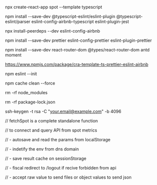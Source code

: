 npx create-react-app spot --template typescript

npm install --save-dev @typescript-eslint/eslint-plugin @typescript-eslint/parser eslint-config-airbnb-typescript eslint-plugin-jest

npx install-peerdeps --dev eslint-config-airbnb

npm install --save-dev prettier eslint-config-prettier eslint-plugin-prettier

npm install --save-dev react-router-dom @types/react-router-dom antd moment

https://www.npmjs.com/package/cra-template-ts-prettier-eslint-airbnb

npm eslint --init

npm cache clean --force

rm -rf node_modules

rm -rf package-lock.json

ssh-keygen -t rsa -C "your.email@example.com" -b 4096

// fetchSpot is a complete standalone function

// to connect and query API from spot metrics

// - autosave and read the params from localStorage

// - indetify the env from dns domain

// - save result cache on sessionStorage

// - fiscal redirect to /logout if recive forbidden from api

// - accept raw value to send files or object values to send json
